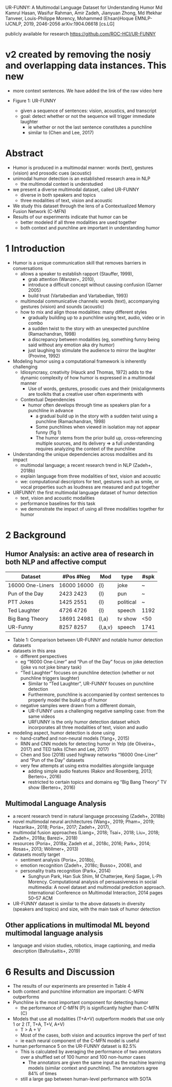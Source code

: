 UR-FUNNY: A Multimodal Language Dataset for Understanding Humor
Md Kamrul Hasan, Wasifur Rahman, Amir Zadeh, Jianyuan Zhong,
  Md Iftekhar Tanveer, Louis-Philippe Morency, Mohammed (Ehsan)Hoque
EMNLP-IJCNLP, 2019, 2046-2056 arXiv:1904.06618 [cs.LG]

publicly available for research https://github.com/ROC-HCI/UR-FUNNY

# v2 created by removing the nosiy and overlapping data instances. This new

* more context sentences. We have added the link of the raw video here

* Figure 1: UR-FUNNY
  * given a sequence of sentences: vision, acoustics, and transcript
  * goal: detect whether or not the sequence will trigger immediate laughter
    * ie whether or not the last sentence constitutes a punchline
    * similar to (Chen and Lee, 2017)

# Abstract

* Humor is produced in a multimodal manner:
  words (text), gestures (vision) and prosodic cues (acoustic)
* unimodal humor detection is an established research area in NLP
  * the multimodal context is understudied
* we present a diverse multimodal dataset, called UR-FUNNY
  * diverse in both speakers and topics
  * three modalities of text, vision and acoustic
* We study this dataset through the lens of a
  Contextualized Memory Fusion Network (C-MFN)
* Results of our experiments indicate that humor can be
  * better modeled if all three modalities are used together
  * both context and punchline are important in understanding humor

# 1 Introduction

* Humor is a unique communication skill that removes barriers in conversations
  * allows a speaker to establish rapport (Stauffer, 1999), 
    * grab attention (Wanzer+, 2010), 
    * introduce a difficult concept without causing confusion (Garner 2005)
    * build trust (Vartabedian and Vartabedian, 1993)
  * multimodal communicative channels:
    words (text), accompanying gestures (vision) and sounds (acoustic)
  * how to mix and align those modalities: many different styles
    * gradually building up to a punchline using text, audio, video or in combo
    * a sudden twist to the story with an unexpected punchline
      (Ramachandran, 1998)
    * a discrepancy between modalities
      (eg, something funny being said without any emotion aka dry humor)
    * just laughing to stimulate the audience to mirror the laughter
      (Provine, 1992)
* Modeling humor using a computational framework is inherently challenging
  * Idiosyncrasy, creativity (Hauck and Thomas, 1972) adds to the dynamic
    complexity of how humor is expressed in a multimodal manner
    * Use of words, gestures, prosodic cues and their (mis)alignments are
      toolkits that a creative user often experiments with
  * Contextual Dependencies
    * humor often develops through time as
      speakers plan for a punchline in advance
      * a gradual build up in the story with a sudden twist using a punchline
        (Ramachandran, 1998)
      * Some punchlines when viewed in isolation may not appear funny (fig 1)
      * The humor stems from the prior build up, cross-referencing multiple
        sources, and its delivery
        => a full understanding requires analyzing the context of the punchline
* Understanding the unique dependencies across modalities and its impact
  * multimodal language; a recent research trend in NLP (Zadeh+, 2018b)
  * explain language from three modalities of text, vision and acoustic
  * we: computational descriptors for text, gestures such as smile, or
    vocal properties such as loudness are measured and put together
* URFUNNY: the first multimodal language  dataset of humor detection
  * text, vision and acoustic modalities
  * performance baselines for this task
  * we demonstrate the impact of using all three modalities together for humor

# 2 Background

## Humor Analysis: an active area of research in both NLP and affective comput

|Dataset          |#Pos #Neg    |Mod    |type       |#spk |
|-----------------|-------------|-------|-----------|-----|
|16000 One-Liners |16000 16000  |{l}    | joke      | ~   |(Mihalcea and Strapparava, 2005)
|Pun of the Day   | 2423  2423  |{l}    | pun       | ~   |(Yang+, 2015)
|PTT Jokes        | 1425  2551  |{l}    | political | ~   |(Chen and Soo, 2018)
|Ted Laughter     | 4726  4726  |{l}    | speech    |1192 |(Chen and Lee, 2017)
|Big Bang Theory  |18691 24981  |{l,a}  | tv show   | <50 |(Bertero+, 2016)
|UR-Funny         | 8257  8257  |{l,a,v}| speech    |1741 |

* Table 1: Comparison between UR-FUNNY and notable humor detection datasets
* datasets in this area
  * different perspectives
  * eg “16000 One-Liner” and “Pun of the Day” focus on joke detection
    (joke vs not joke binary task)
  * “Ted Laughter” focuses on punchline detection
    (whether or not punchline triggers laughter)
    * Similar to “Ted Laughter”, UR-FUNNY focuses on punchline detection
    * Furthermore, punchline is accompanied by context sentences
      to properly model the build up of humor
  * negative samples were drawn from a different domain,
    * UR-FUNNY uses a challenging negative sampling case: from the same videos
    * URFUNNY is the only humor detection dataset which incorporates all three
      modalities of text, vision and audio
* modeling aspect, humor detection is done using
  * hand-crafted and non-neural models (Yang+, 2015)
  * RNN and CNN models for detecting humor
    in Yelp (de Oliveira+, 2017) and TED talks (Chen and Lee, 2017)
  * Chen and Soo (2018) used highway networks
    “16000 One-Liner” and “Pun of the Day” datasets
  * very few attempts at using extra modalities alongside language
    * adding simple audio features (Rakov and Rosenberg, 2013; Bertero+, 2016)
    * restricted to certain topics and domains
      eg “Big Bang Theory” TV show (Bertero+, 2016)

## Multimodal Language Analysis

* a recent research trend in natural language processing (Zadeh+, 2018b)
* novel multimodal neural architectures
  (Wang+, 2019; Pham+, 2019; Hazarika+, 2018; Poria+, 2017; Zadeh+, 2017),
* multimodal fusion approaches
  (Liang+, 2018; Tsai+, 2018; Liu+, 2018; Zadeh+, 2018a; Barezi+, 2018)
* resources (Poria+, 2018a; Zadeh et al., 2018c, 2016; Park+, 2014;
  Rosas+, 2013; Wöllmer+, 2013)
* datasets mostly target
  * sentiment analysis (Poria+, 2018b),
  * emotion recognition (Zadeh+, 2018c; Busso+, 2008), and
  * personality traits recognition (Park+, 2014)
    * Sunghyun Park, Han Suk Shim, M Chatterjee, Kenji Sagae, L-Ph Morency.
      Computational analysis of persuasiveness in social multimedia:
        A novel dataset and multimodal prediction approach.
      International Conference on Multimodal Interaction, 2014 pages 50–57 ACM
* UR-FUNNY dataset is similar to the above datasets in diversity (speakers
  and topics) and size, with the main task of humor detection


## Other applications in multimodal ML beyond multimodal language analysis

* language and vision studies, robotics, image captioning, and
  media description (Baltrušaitis+, 2019)

# 6 Results and Discussion

* The results of our experiments are presented in Table 4
* both context and punchline information are important: C-MFN outperforms
* Punchline is the most important component for detecting humor
  * the performance of C-MFN (P) is significantly higher than C-MFN (C)
* Models that use all modalities (T+A+V) outperform models that use only 1 or 2
  (T, T+A, T+V, A+V)
  * T > A + V
  * Most of the cases, both vision and acoustics improve the perf of text
  * ie each neural component of the C-MFN model is useful
* human performance 5 on the UR-FUNNY dataset is 82.5%
  * This is calculated by averaging the performance of two annotators over a
    shuffled set of 100 humor and 100 non-humor cases
    * The annotators are given the same input as the machine learning models
      (similar context and punchline).  The annotators agree 84% of times
  * still a large gap between human-level performance with SOTA

